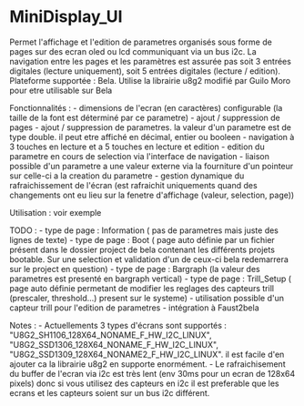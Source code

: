 # MiniDisplay_UI

Permet l'affichage et l'edition de parametres organisés sous forme de pages sur des ecran oled ou lcd communiquant via un bus i2c.
La navigation entre les pages et les paramètres est assurée pas soit 3 entrées digitales (lecture uniquement), soit 5 entrées digitales (lecture / edition).
Plateforme supportée : Bela.
Utilise la librairie u8g2 modifié par Guilo Moro pour etre utilisable sur Bela

Fonctionnalités :
    - dimensions de l'ecran (en caractères) configurable (la taille de la font est déterminé par ce parametre)
    - ajout / suppression de pages
    - ajout / suppression de parametres. la valeur d'un parametre est de type double. il peut etre affiché en décimal, entier ou booleen
    - navigation à 3 touches en lecture et a 5 touches en lecture et edition
    - edition du parametre en cours de selection via l'interface de navigation
    - liaison possible d'un parametre a une valeur externe via la fourniture d'un pointeur sur celle-ci a la creation du parametre
    - gestion dynamique du rafraichissement de l'écran (est rafraichit uniquements quand des changements ont eu lieu sur la fenetre d'affichage (valeur, selection, page))
    

Utilisation :
    voir exemple


TODO :
    - type de page : Information ( pas de parametres mais juste des lignes de texte)
    - type de page : Boot  ( page auto définie par un fichier présent dans le dossier project de bela contenant les différents projets bootable. 
                                          Sur une selection et validation d'un de ceux-ci bela redemarrera sur le project en question)
    - type de page : Bargraph (la valeur des parametres est presenté en bargraph vertical)
    - type de page : Trill_Setup ( page auto définie permetant de modifier les reglages des capteurs trill (prescaler, threshold...) present sur le systeme)
    - utilisation possible d'un capteur trill pour l'edition de parametres
    - intégration à Faust2bela
    
    
Notes :
    - Actuellements 3 types d'écrans sont supportés :
        "U8G2_SH1106_128X64_NONAME_F_HW_I2C_LINUX", "U8G2_SSD1306_128X64_NONAME_F_HW_I2C_LINUX", "U8G2_SSD1309_128X64_NONAME2_F_HW_I2C_LINUX".
        il est facile d'en ajouter ca la librairie u8g2 en supporte enormément.
    - Le rafraichisement du buffer de l'ecran via i2c est très lent (env 30ms pour un ecran de 128x64 pixels) 
        donc si vous utilisez des capteurs en i2c il est preferable que les ecrans et les capteurs soient sur un bus i2c différent.
 